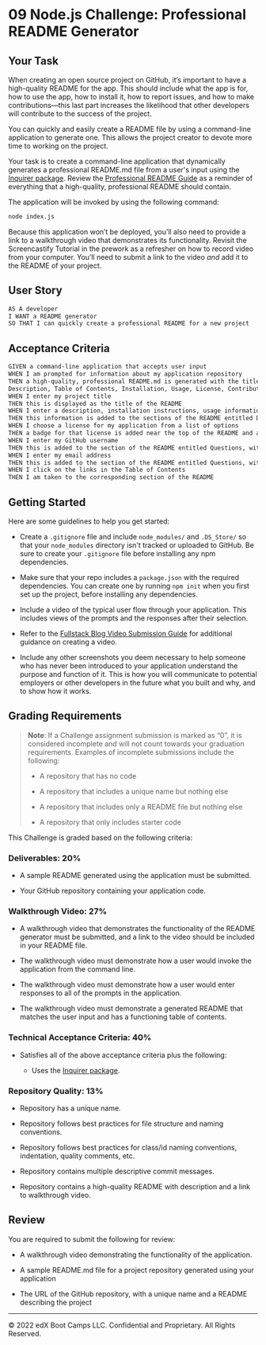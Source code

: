 # 09 Node.js Challenge: Professional README Generator

## Your Task

When creating an open source project on GitHub, it’s important to have a high-quality README for the app. This should include what the app is for, how to use the app, how to install it, how to report issues, and how to make contributions&mdash;this last part increases the likelihood that other developers will contribute to the success of the project. 

You can quickly and easily create a README file by using a command-line application to generate one. This allows the project creator to devote more time to working on the project.

Your task is to create a command-line application that dynamically generates a professional README.md file from a user's input using the [Inquirer package](https://www.npmjs.com/package/inquirer/v/8.2.4). Review the [Professional README Guide](https://coding-boot-camp.github.io/full-stack/github/professional-readme-guide) as a reminder of everything that a high-quality, professional README should contain. 

The application will be invoked by using the following command:

```bash
node index.js
```

Because this application won’t be deployed, you’ll also need to provide a link to a walkthrough video that demonstrates its functionality. Revisit the Screencastify Tutorial in the prework as a refresher on how to record video from your computer. You’ll need to submit a link to the video _and_ add it to the README of your project.


## User Story

```md
AS A developer
I WANT a README generator
SO THAT I can quickly create a professional README for a new project
```

## Acceptance Criteria

```md
GIVEN a command-line application that accepts user input
WHEN I am prompted for information about my application repository
THEN a high-quality, professional README.md is generated with the title of my project and sections entitled 
Description, Table of Contents, Installation, Usage, License, Contributing, Tests, and Questions
WHEN I enter my project title
THEN this is displayed as the title of the README
WHEN I enter a description, installation instructions, usage information, contribution guidelines, and test instructions
THEN this information is added to the sections of the README entitled Description, Installation, Usage, Contributing, and Tests
WHEN I choose a license for my application from a list of options
THEN a badge for that license is added near the top of the README and a notice is added to the section of the README entitled License that explains which license the application is covered under
WHEN I enter my GitHub username
THEN this is added to the section of the README entitled Questions, with a link to my GitHub profile
WHEN I enter my email address
THEN this is added to the section of the README entitled Questions, with instructions on how to reach me with additional questions
WHEN I click on the links in the Table of Contents
THEN I am taken to the corresponding section of the README
```

## Getting Started

Here are some guidelines to help you get started:

* Create a `.gitignore` file and include `node_modules/` and `.DS_Store/` so that your `node_modules` directory isn't tracked or uploaded to GitHub. Be sure to create your `.gitignore` file before installing any npm dependencies.

* Make sure that your repo includes a `package.json` with the required dependencies. You can create one by running `npm init` when you first set up the project, before installing any dependencies.

* Include a video of the typical user flow through your application. This includes views of the prompts and the responses after their selection.

* Refer to the [Fullstack Blog Video Submission Guide](https://coding-boot-camp.github.io/full-stack/computer-literacy/video-submission-guide) for additional guidance on creating a video.

* Include any other screenshots you deem necessary to help someone who has never been introduced to your application understand the purpose and function of it. This is how you will communicate to potential employers or other developers in the future what you built and why, and to show how it works.

## Grading Requirements

> **Note**: If a Challenge assignment submission is marked as “0”, it is considered incomplete and will not count towards your graduation requirements. Examples of incomplete submissions include the following:
>
> * A repository that has no code
>
> * A repository that includes a unique name but nothing else
>
> * A repository that includes only a README file but nothing else
>
> * A repository that only includes starter code

This Challenge is graded based on the following criteria: 

### Deliverables: 20%

* A sample README generated using the application must be submitted.

* Your GitHub repository containing your application code.

### Walkthrough Video: 27%

* A walkthrough video that demonstrates the functionality of the README generator must be submitted, and a link to the video should be included in your README file.

* The walkthrough video must demonstrate how a user would invoke the application from the command line.

* The walkthrough video must demonstrate how a user would enter responses to all of the prompts in the application.

* The walkthrough video must demonstrate a generated README that matches the user input and has a functioning table of contents.

### Technical Acceptance Criteria: 40%

* Satisfies all of the above acceptance criteria plus the following:

	* Uses the [Inquirer package](https://www.npmjs.com/package/inquirer/v/8.2.4).

### Repository Quality: 13%

* Repository has a unique name.

* Repository follows best practices for file structure and naming conventions.

* Repository follows best practices for class/id naming conventions, indentation, quality comments, etc.

* Repository contains multiple descriptive commit messages.

* Repository contains a high-quality README with description and a link to walkthrough video.


## Review

You are required to submit the following for review:

* A walkthrough video demonstrating the functionality of the application.

* A sample README.md file for a project repository generated using your application

* The URL of the GitHub repository, with a unique name and a README describing the project

---

© 2022 edX Boot Camps LLC. Confidential and Proprietary. All Rights Reserved.
